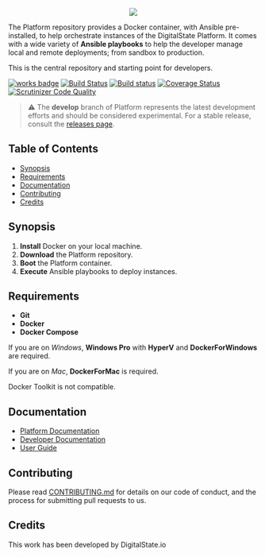 <p align="center"><a href="http://digitalstate.ca" target="_blank">
    <img src="https://avatars3.githubusercontent.com/u/12055994?s=200&v=4">
</a></p>

The Platform repository provides a Docker container, with Ansible pre-installed, to help orchestrate instances of the DigitalState Platform. It comes with a wide variety of **Ansible playbooks** to help the developer manage local and remote deployments; from sandbox to production.

This is the central repository and starting point for developers.

[![works badge](https://cdn.rawgit.com/nikku/works-on-my-machine/v0.2.0/badge.svg)](platform/documentation/status/index.md)
[![Build Status](https://travis-ci.org/DigitalState/Platform.svg?branch=master)](https://travis-ci.org/DigitalState/Platform)
[![Build status](https://ci.appveyor.com/api/projects/status/b1fspe5xkp44ty69/branch/develop?svg=true)](https://ci.appveyor.com/project/marioprudhomme/platform/branch/develop)
[![Coverage Status](https://coveralls.io/repos/github/DigitalState/Platform/badge.svg?branch=master)](https://coveralls.io/github/DigitalState/Platform?branch=master)
[![Scrutinizer Code Quality](https://scrutinizer-ci.com/g/DigitalState/Platform/badges/quality-score.png?b=master)](https://scrutinizer-ci.com/g/DigitalState/Platform/?branch=master)

> :warning: The __develop__ branch of Platform represents the latest development efforts and should be considered experimental. For a stable release, consult the [releases page](https://github.com/DigitalState/Platform/releases).

## Table of Contents

- [Synopsis](#synopsis)
- [Requirements](#requirements)
- [Documentation](#documentation)
- [Contributing](#contributing)
- [Credits](#credits)

## Synopsis

1. **Install** Docker on your local machine.
2. **Download** the Platform repository.
3. **Boot** the Platform container.
4. **Execute** Ansible playbooks to deploy instances.

## Requirements

- **Git**
- **Docker**
- **Docker Compose**

If you are on _Windows_, **Windows Pro** with **HyperV** and **DockerForWindows** are required.

If you are on _Mac_, **DockerForMac** is required.

Docker Toolkit is not compatible.

## Documentation

- [Platform Documentation](https://github.com/DigitalState/Platform/blob/develop/platform/documentation/index.md)
- [Developer Documentation](https://github.com/DigitalState/Documentation)
- [User Guide](https://github.com/DigitalState/Guide)

## Contributing

Please read [CONTRIBUTING.md](CONTRIBUTING.md) for details on our code of conduct, and the process for submitting pull requests to us.

## Credits

This work has been developed by DigitalState.io
